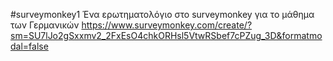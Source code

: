 #surveymonkey1
Ένα ερωτηματολόγιο στο surveymonkey για το μάθημα των Γερμανικών
https://www.surveymonkey.com/create/?sm=SU7lJo2gSxxmv2_2FxEsO4chkORHsl5VtwRSbef7cPZug_3D&formatmodal=false

